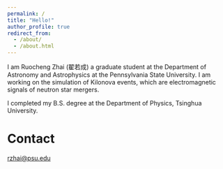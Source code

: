 ```yaml
---
permalink: /
title: "Hello!"
author_profile: true
redirect_from: 
  - /about/
  - /about.html
---
```


I am Ruocheng Zhai (翟若成) a graduate student at the Department of Astronomy and Astrophysics at the Pennsylvania State University. I am working on the simulation of Kilonova events, which are electromagnetic signals of neutron star mergers. 

I completed my B.S. degree at the Department of Physics, Tsinghua University.

Contact
======
<a href="mailto:rzhai@psu.edu"> rzhai@psu.edu</a>